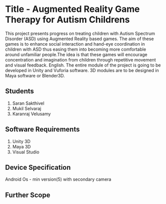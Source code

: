 # Title - Augmented Reality Game Therapy for Autism Childrens
This project presents progress on treating children with Autism Spectrum Disorder (ASD) using 
Augmented Reality based games. The aim of these games is to enhance social interaction and 
hand-eye coordination in children with ASD thus easing them into becoming more comfortable 
around unfamiliar people.The idea is that these games will encourage concentration and 
imagination from children through repetitive movement and visual feedback. English. The entire 
module of the project is going to be developed in Unity and Vuforia software. 3D modules are to 
be designed in Maya software or Blender3D.
## Students
1. Saran Sakthivel
2. Mukil Selvaraj
3. Karanraj Velusamy
## Software Requirements
1. Unity 3D
2. Maya 3D
3. Visual Studio
## Device Specification
Android Os - min version(5)
with secondary camera
## Further Scope
